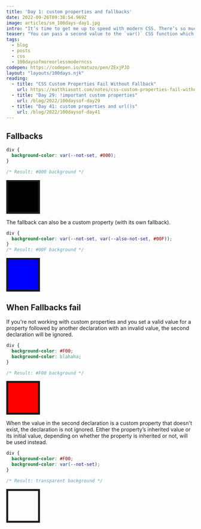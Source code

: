 ```yaml
---
title: 'Day 1: custom properties and fallbacks'
date: 2022-09-26T09:38:54.969Z
image: articles/sm_100days-day1.jpg
intro: "It’s time to get me up to speed with modern CSS. There’s so much new in CSS that I know too little about. To change that I’ve started [#100DaysOfMoreOrLessModernCSS](/blog/2022/100-days-of-more-or-less-modern-css/). Why more or less modern CSS? Because some topics will be about cutting-edge features, while other stuff has been around for quite a while already, but I just have little to no experience with it."
teaser: "You can pass a second value to the `var()` CSS function which acts as a fallback for when the property has not been set."
tags:
  - blog
  - posts
  - css
  - 100daysofmoreorlessmoderncss
codepen: https://codepen.io/matuzo/pen/ZExjPJO
layout: "layouts/100days.njk"
reading:
  - title: "CSS Custom Properties Fail Without Fallback"
    url: https://matthiasott.com/notes/css-custom-properties-fail-without-fallback
  - title: "Day 29: !important custom properties"
    url: /blog/2022/100daysof-day29
  - title: "Day 41: custom properties and url()s"
    url: /blog/2022/100daysof-day41
---
```

## Fallbacks

<style>
.demo {
  width: 5rem;
  height: 5rem;
  border: 5px solid;
}

.one {
  background-color: var(--not-set, #000);
}


.two {
  background-color: var(--not-set, var(--also-not-set, #00F));
}

.three {
  background-color: #F00;
  background-color: blahaha;
}

.four {
  background-color: #F00;
  background-color: var(--not-set);
}
</style>

```css
div {
  background-color: var(--not-set, #000);
}

/* Result: #000 background */
```

<div class="demo one"></div>

The fallback can also be a custom property (with its own fallback).

```css
div {
  background-color: var(--not-set, var(--also-not-set, #00F));
}
/* Result: #00F background */
```

<div class="demo two"></div>

## When Fallbacks fail

If you're not working with custom properties and you set a valid value for a property followed by another declaration with an invalid value, the second declaration will be ignored.

```css
div {
  background-color: #F00;
  background-color: blahaha;
}

/* Result: #F00 background */
```

<div class="demo three"></div>


When the value in the second declaration is a custom property that doesn't exist, the declaration is not ignored. Either the property’s inherited value or its initial value, depending on whether the property is inherited or not, will be used instead.

```css
div {
  background-color: #F00;
  background-color: var(--not-set);
}

/* Result: transparent background */
```
<div class="demo four"></div>
